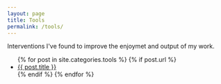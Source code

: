 ```yaml
---
layout: page
title: Tools
permalink: /tools/
---
```


<p>Interventions I've found to improve the enjoymet and output of my work.</p>

<ul>
  {% for post in site.categories.tools %}
    {% if post.url %}
        <li><a href="{{ post.url }}">{{ post.title }}</a></li>
    {% endif %}
  {% endfor %}
</ul>
